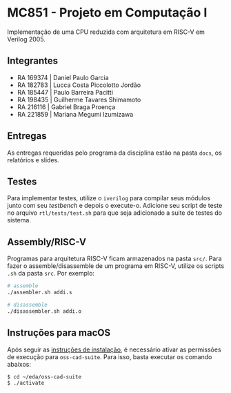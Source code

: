 # MC851 - Projeto em Computação I
Implementação de uma CPU reduzida com arquitetura em RISC-V em Verilog 2005.

## Integrantes

- RA 169374 | Daniel Paulo Garcia
- RA 182783 | Lucca Costa Piccolotto Jordão
- RA 185447 | Paulo Barreira Pacitti
- RA 198435 | Guilherme Tavares Shimamoto
- RA 216116 | Gabriel Braga Proença
- RA 221859 | Mariana Megumi Izumizawa

## Entregas
As entregas requeridas pelo programa da disciplina estão na pasta `docs`, os relatórios e slides.

## Testes
Para implementar testes, utilize o `iverilog` para compilar seus módulos junto com seu _testbench_ e depois o execute-o. Adicione seu script de teste no arquivo `rtl/tests/test.sh` para que seja adicionado a suite de testes do sistema.

## Assembly/RISC-V
Programas para arquitetura RISC-V ficam armazenados na pasta `src/`. Para fazer o assemble/disassemble de um programa em RISC-V, utilize os scripts `.sh` da pasta `src`. Por exemplo:
```bash
# assemble
./assembler.sh addi.s

# disassemble
./disassembler.sh addi.o
```

## Instruções para macOS
Após seguir as [instruções de instalação](https://www.ic.unicamp.br/~rodolfo/Cursos/mc851/2023s2/instalacao/), é necessário ativar as permissões de execução para `oss-cad-suite`. Para isso, basta executar os comando abaixos:
```bash
$ cd ~/eda/oss-cad-suite
$ ./activate
```
